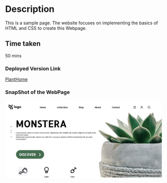 # Description
This is a sample page. The website focuses on implementing the basics of HTML and CSS to create this Webpage.
## Time taken
50 mins

### Deployed Version Link

[PlantHome](https://planthomelco.netlify.app/)

### SnapShot of the WebPage

![PlantHome](./6.png)